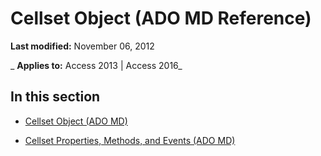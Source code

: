 
# Cellset Object (ADO MD Reference)

 **Last modified:** November 06, 2012

 _ **Applies to:** Access 2013 | Access 2016_

## In this section


- [Cellset Object (ADO MD)](28d4b3b9-f907-9ec0-00e1-9666c887cdf0.md)
    
- [Cellset Properties, Methods, and Events (ADO MD)](7745f93c-5cc7-e6f8-143a-3470be0c1c0a.md)
    
